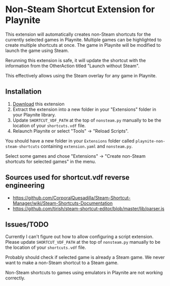 # Non-Steam Shortcut Extension for Playnite

This extension will automatically creates non-Steam shortcuts for the currently selected games in Playnite. Multiple games can be highlighted to create multiple shortcuts at once. The game in Playnite will be modified to launch the game using Steam.

Rerunning this extension is safe, it will update the shortcut with the information from the OtherAction titled "Launch without Steam".

This effectively allows using the Steam overlay for any game in Playnite.

## Installation

1. [Download](https://github.com/bburky/playnite-non-steam-shortcuts/archive/master.zip) this extension
2. Extract the extension into a new folder in your "Extensions" folder in your Playnite library.
3. Update `SHORTCUT_VDF_PATH` at the top of `nonsteam.py` manually to be the location of your `shortcuts.vdf` file.
4. Relaunch Playnite or select "Tools" → "Reload Scripts".

You should have a new folder in your `Extensions` folder called `playnite-non-steam-shortcuts` containing `extension.yaml` and `nonsteam.py`.

Select some games and chose "Extensions" → "Create non-Steam shortcuts for selected games" in the menu.

## Sources used for shortcut.vdf reverse engineering

*  https://github.com/CorporalQuesadilla/Steam-Shortcut-Manager/wiki/Steam-Shortcuts-Documentation
*  https://github.com/tirish/steam-shortcut-editor/blob/master/lib/parser.js

## Issues/TODO

Currently I can't figure out how to allow configuring a script extension. Please update `SHORTCUT_VDF_PATH` at the top of `nonsteam.py` manually to be the location of your `shortcuts.vdf` file.

Probably should check if selected game is already a Steam game. We never want to make a non-Steam shortcut to a Steam game.

Non-Steam shortcuts to games using emulators in Playnite are not working correctly.
